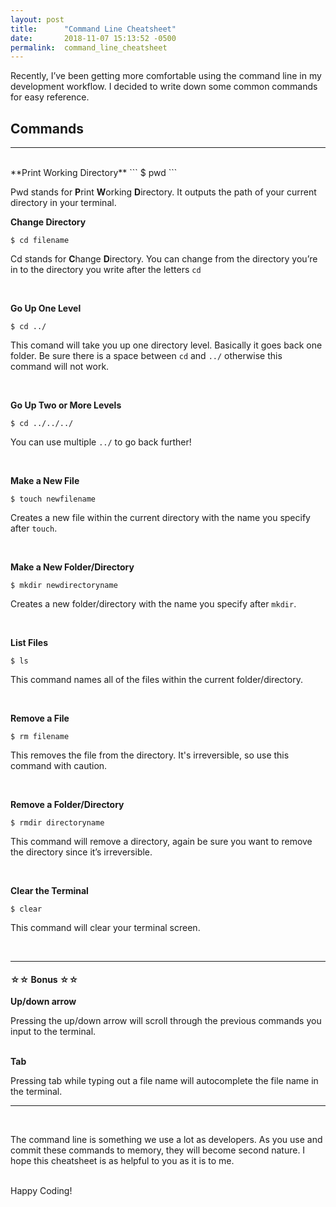 ```yaml
---
layout: post
title:      "Command Line Cheatsheet"
date:       2018-11-07 15:13:52 -0500
permalink:  command_line_cheatsheet
---
```


Recently, I’ve been getting more comfortable using the command line in my development workflow.  I decided to write down some common commands for easy reference.  


## Commands
---
<br>
 **Print Working Directory**
```
$ pwd
```

Pwd stands for **P**rint **W**orking **D**irectory.  It outputs the path of your current directory in your terminal.


**Change Directory**
```
$ cd filename
```

Cd stands for **C**hange **D**irectory.  You can change from the directory you’re in to the directory you write after the letters ```cd```

<br>


**Go Up One Level**

```
$ cd ../
```

This comand will take you up one directory level.  Basically it goes back one folder.  Be sure there is a space between ```cd``` and ```../``` otherwise this command will not work. 

<br>


**Go Up Two or More Levels**
```
$ cd ../../../
```

You can use multiple ```../``` to go back further!

<br>

**Make a New File**
```
$ touch newfilename
```

Creates a new file within the current directory with the name you specify after ```touch```.

<br>

**Make a New Folder/Directory**

```
$ mkdir newdirectoryname
```

Creates a new folder/directory with the name you specify after ```mkdir```.

<br>


**List Files**

```
$ ls
```

This command names all of the files within the current folder/directory.

<br>


**Remove a File**

```
$ rm filename
```

This removes the file from the directory.   It's irreversible, so use this command with caution.

<br>


**Remove a Folder/Directory**
```
$ rmdir directoryname
```

This command will remove a directory, again be sure you want to remove the directory since it’s irreversible.

<br>

**Clear the Terminal**
```
$ clear
```

This command will clear your terminal screen.

<br>

---

#### ☆☆ Bonus ☆☆

 **Up/down arrow**

Pressing the up/down arrow will scroll through the previous commands you input to the terminal.  
<br>

 **Tab**

Pressing tab while typing out a file name will autocomplete the file name in the terminal.


---

<br>

The command line is something we use a lot as developers.  As you use and commit these commands to memory, they will become second nature.  I hope this cheatsheet is as helpful to you as it is to me.  

<br>
Happy Coding!

